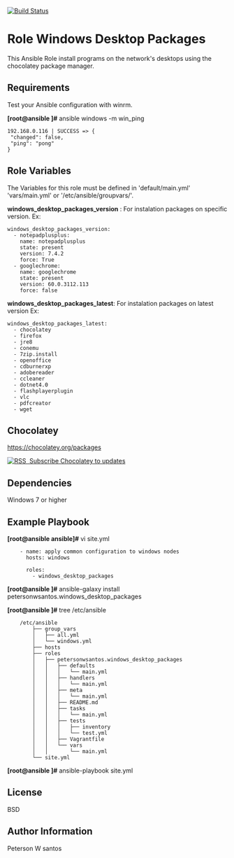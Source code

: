 [![Build Status](https://travis-ci.org/petersonwsantos/windows_desktop_packages.svg?branch=master)](https://travis-ci.org/petersonwsantos/windows_desktop_packages)

Role Windows Desktop Packages
==============================

This Ansible Role install programs on the network's desktops using the chocolatey package manager.

Requirements
------------
Test your Ansible configuration with winrm.  

**[root@ansible ]#** ansible windows -m win_ping
```
192.168.0.116 | SUCCESS => {
 "changed": false,
 "ping": "pong"
}
```
    
Role Variables
--------------

The Variables for this role must be defined in 'default/main.yml' 'vars/main.yml' or '/etc/ansible/groupvars/'.

**windows_desktop_packages_version** : For instalation packages on specific version.
Ex: 
```
windows_desktop_packages_version:
  - notepadplusplus:
    name: notepadplusplus
    state: present
    version: 7.4.2
    force: True
  - googlechrome:
    name: googlechrome
    state: present
    version: 60.0.3112.113
    force: false
```

**windows_desktop_packages_latest**: For instalation packages on latest version
Ex:
```
windows_desktop_packages_latest:
  - chocolatey
  - firefox
  - jre8
  - conemu
  - 7zip.install
  - openoffice
  - cdburnerxp
  - adobereader
  - ccleaner
  - dotnet4.0
  - flashplayerplugin
  - vlc
  - pdfcreator
  - wget
```

Chocolatey
--------------------

https://chocolatey.org/packages

<a href="https://feeds.feedburner.com/chocolatey" title="Subscribe to package updates" rel="alternate" type="application/rss+xml"><img src="https://www.feedburner.com/fb/images/pub/feed-icon32x32.png" alt="RSS" style="border:0" />&nbsp;<span> Subscribe Chocolatey to updates</span></a>


Dependencies
------------

Windows 7 or higher

Example Playbook
----------------

**[root@ansible ansible]#** vi site.yml
```
    - name: apply common configuration to windows nodes
      hosts: windows

      roles:
        - windows_desktop_packages
```

**[root@ansible ]#** ansible-galaxy install petersonwsantos.windows_desktop_packages

**[root@ansible ]#** tree /etc/ansible
```
    /etc/ansible
        ├── group_vars
        │   ├── all.yml
        │   └── windows.yml
        ├── hosts
        ├── roles
        │   ├── petersonwsantos.windows_desktop_packages
        │   │   ├── defaults
        │   │   │   └── main.yml
        │   │   ├── handlers
        │   │   │   └── main.yml
        │   │   ├── meta
        │   │   │   └── main.yml
        │   │   ├── README.md
        │   │   ├── tasks
        │   │   │   └── main.yml
        │   │   ├── tests
        │   │   │   ├── inventory
        │   │   │   └── test.yml
        │   │   ├── Vagrantfile
        │   │   └── vars
        │   │       └── main.yml
        └── site.yml
```



**[root@ansible ]#** ansible-playbook  site.yml 

License
-------

BSD

Author Information
------------------

Peterson W santos
